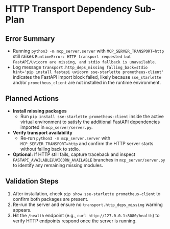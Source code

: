 # HTTP Transport Dependency Sub-Plan

## Error Summary
- Running `python3 -m mcp_server.server` with `MCP_SERVER_TRANSPORT=http` still raises `RuntimeError: HTTP transport requested but FastAPI/Uvicorn are missing, and stdio fallback is unavailable`.
- Log message `transport.http_deps_missing falling_back=stdio hint='pip install fastapi uvicorn sse-starlette prometheus-client'` indicates the FastAPI import block failed, likely because `sse_starlette` and/or `prometheus_client` are not installed in the runtime environment.

## Planned Actions
- **Install missing packages**
  - Run `pip install sse-starlette prometheus-client` inside the active virtual environment to satisfy the additional FastAPI dependencies imported in `mcp_server/server.py`.
- **Verify transport availability**
  - Re-run `python3 -m mcp_server.server` with `MCP_SERVER_TRANSPORT=http` and confirm the HTTP server starts without falling back to stdio.
- **Optional:** If HTTP still fails, capture traceback and inspect `FASTAPI_AVAILABLE`/`UVICORN_AVAILABLE` branches in `mcp_server/server.py` to identify any remaining missing modules.

## Validation Steps
1. After installation, check `pip show sse-starlette prometheus-client` to confirm both packages are present.
2. Re-run the server and ensure no `transport.http_deps_missing` warning appears.
3. Hit the `/health` endpoint (e.g., `curl http://127.0.0.1:8080/health`) to verify HTTP endpoints respond once the server is running.
